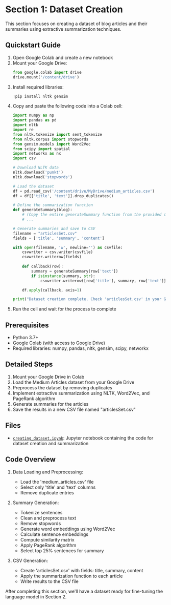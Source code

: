 # Section 1: Dataset Creation

This section focuses on creating a dataset of blog articles and their summaries using extractive summarization techniques.

## Quickstart Guide

1. Open Google Colab and create a new notebook
2. Mount your Google Drive:
   ```python
   from google.colab import drive
   drive.mount('/content/drive')
   ```
3. Install required libraries:
   ```python
   !pip install nltk gensim
   ```
4. Copy and paste the following code into a Colab cell:
   ```python
   import numpy as np
   import pandas as pd
   import nltk
   import re
   from nltk.tokenize import sent_tokenize
   from nltk.corpus import stopwords
   from gensim.models import Word2Vec
   from scipy import spatial
   import networkx as nx
   import csv

   # Download NLTK data
   nltk.download('punkt')
   nltk.download('stopwords')

   # Load the dataset
   df = pd.read_csv('/content/drive/MyDrive/medium_articles.csv')
   df = df[['title', 'text']].drop_duplicates()

   # Define the summarization function
   def generateSummary(blog):
       # (Copy the entire generateSummary function from the provided code)
       # ...

   # Generate summaries and save to CSV
   filename = "articlesSet.csv"
   fields = ['title', 'summary', 'content']

   with open(filename, 'w', newline='') as csvfile:
       csvwriter = csv.writer(csvfile)
       csvwriter.writerow(fields)
       
       def callback(row):
           summary = generateSummary(row['text'])
           if isinstance(summary, str):
               csvwriter.writerow([row['title'], summary, row['text']])

       df.apply(callback, axis=1)

   print("Dataset creation complete. Check 'articlesSet.csv' in your Google Drive.")
   ```
5. Run the cell and wait for the process to complete

## Prerequisites

- Python 3.7+
- Google Colab (with access to Google Drive)
- Required libraries: numpy, pandas, nltk, gensim, scipy, networkx

## Detailed Steps

1. Mount your Google Drive in Colab
2. Load the Medium Articles dataset from your Google Drive
3. Preprocess the dataset by removing duplicates
4. Implement extractive summarization using NLTK, Word2Vec, and PageRank algorithm
5. Generate summaries for the articles
6. Save the results in a new CSV file named "articlesSet.csv"

## Files

- [`creating_dataset.ipynb`](./dataset_creation/creating_dataset.ipynb): Jupyter notebook containing the code for dataset creation and summarization

## Code Overview

1. Data Loading and Preprocessing:
   - Load the 'medium_articles.csv' file
   - Select only 'title' and 'text' columns
   - Remove duplicate entries

2. Summary Generation:
   - Tokenize sentences
   - Clean and preprocess text
   - Remove stopwords
   - Generate word embeddings using Word2Vec
   - Calculate sentence embeddings
   - Compute similarity matrix
   - Apply PageRank algorithm
   - Select top 25% sentences for summary

3. CSV Generation:
   - Create 'articlesSet.csv' with fields: title, summary, content
   - Apply the summarization function to each article
   - Write results to the CSV file

After completing this section, we'll have a dataset ready for fine-tuning the language model in Section 2.
